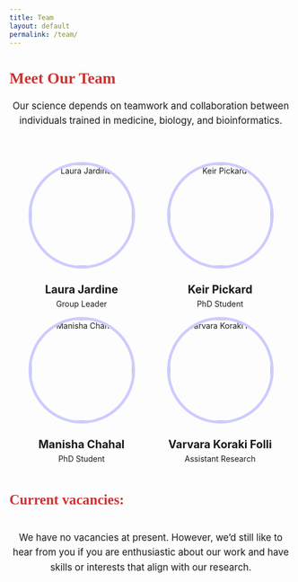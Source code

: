 ```yaml
---
title: Team
layout: default
permalink: /team/
---
```


<h1 class="team-page-title">Meet Our Team</h1>

<!-- /Page Styling  -->
<style>

body {
  font-family: Poppins,-apple-system,BlinkMacSystemFont,"Segoe UI",Roboto,"Helvetica Neue",Arial,sans-serif
  color: #333; 
  padding-left: 40px;
  padding-right: 40px;
}

.team-page-title {
  font-family: 'Georgia', serif; 
  font-size: 2em;
  color: #CC3333; /* Custom color */
  text-align: left;
  margin-bottom: 20px;
}

.vacancies-title {
  font-family: 'Georgia', serif; /* Example font family */
  font-size: 1.8em;
  color: #CC3333; /* Custom color */
  text-align: left;
  margin-bottom: 30px;
}

.team-container {
  display: flex;
  justify-content: space-between; /* Spread out the team members evenly */
  flex-wrap: wrap; /* Ensure the members wrap on smaller screens */
  gap: 10px; /* Space between each team member block */
  padding: 10px;
}

/* Individual team member block */
.team-member {
  flex-basis: 28%; /* Ensure each team member takes up around 22% of the row width */
  text-align: center; /* Center the text */
  max-width: 250px; /* Set a max width for each block */
  flex-grow: 1;
}

/* Circular image styling */
.team-member-photo {
  width: 180px; /* Fixed width for the images */
  height: 180px; /* Fixed height for the images */
  object-fit: cover; /* Ensure image scales correctly */
  border-radius: 50%; /* This makes the image circular */
  border: 5px solid #CCCCFF; /* Optional: add a border to the images */
  margin-bottom: 15px;
}

/* Styling for team member name */
.team-member h3 {
  margin: 10px 0 5px 0;
  font-size: 1.4em;
}

/* Styling for team member description */
.team-member p {
  font-size: 1em;
  margin: 5px 0;
}

/* Responsive design - stack team members vertically on small screens */
@media (max-width: 768px) {
  .team-container {
    justify-content: center; /* Center the team members on small screens */
  }
  
  .team-member {
    flex-basis: 45%; /* Make team members take up more space on smaller screens */
  }
}

@media (max-width: 480px) {
  .team-member {
    flex-basis: 100%; /* Full width on very small screens */
    max-width: none;
  }
}

/* Styling for the text before and after the team blocks */
.team-page-intro, .team-page-outro {
  font-size: 1.2em;
  margin-bottom: 50px; /* Adds space between text and team blocks */
  line-height: 1.6;
  text-align: center; /* Optional: center the text */
}

.team-page-outro {
  margin-top: 40px; /* Adds space above the closing text */
}

</style>



<!-- Text before the team blocks -->
<div class="team-page-intro">
Our science depends on teamwork and collaboration between individuals trained in medicine, biology, and bioinformatics.
</div>

<!-- Team members block -->
<div class="team-container">
  <div class="team-member">
    <img src="{{ '/assets/img/team/laura_jardine_bw_cp.png' | relative_url }}" alt="Laura Jardine" class="team-member-photo" />
    <h3>Laura Jardine</h3>
    <p>Group Leader</p>
  </div>

  <div class="team-member">
    <img src="{{ '/assets/img/team/keir_pickard_bw_cp.png' | relative_url }}" alt="Keir Pickard" class="team-member-photo" />
    <h3>Keir Pickard</h3>
    <p>PhD Student</p>
  </div>

  <div class="team-member">
    <img src="{{ '/assets/img/team/manisha_chahal_bw_cp.png' | relative_url }}" alt="Manisha Chahal" class="team-member-photo" />
    <h3>Manisha Chahal</h3>
    <p>PhD Student</p>
  </div>

  <div class="team-member">
    <img src="{{ '/assets/img/team/koraki_folli_bw_cp.png' | relative_url }}" alt="Varvara Koraki Folli" class="team-member-photo" />
    <h3>Varvara Koraki Folli</h3>
    <p>Assistant Research</p>
  </div>
</div>

<!-- Text after the team blocks -->
<h1 class="vacancies-title">Current vacancies:</h1>
<div class="team-page-outro">
We have no vacancies at present. However, we’d still like to hear from you if you are enthusiastic about our work and have skills or interests that align with our research. 
</div>